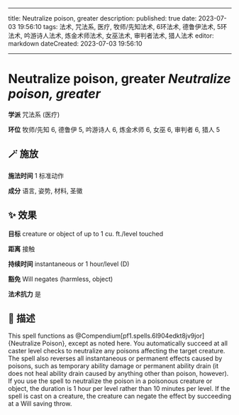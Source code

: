 
---
title: Neutralize poison, greater
description: 
published: true
date: 2023-07-03 19:56:10
tags: 法术, 咒法系, 医疗, 牧师/先知法术, 6环法术, 德鲁伊法术, 5环法术, 吟游诗人法术, 炼金术师法术, 女巫法术, 审判者法术, 猎人法术
editor: markdown
dateCreated: 2023-07-03 19:56:10

---

# **Neutralize poison, greater** *Neutralize poison, greater*

**学派** 咒法系 (医疗) 

**环位** 牧师/先知 6, 德鲁伊 5, 吟游诗人 6, 炼金术师 6, 女巫 6, 审判者 6, 猎人 5

## 🪄 施放

**施法时间** 1 标准动作

**成分** 语言, 姿势, 材料, 圣徽

## ✨ 效果 

**目标** creature or object of up to 1 cu. ft./level touched 

**距离** 接触  

**持续时间** instantaneous or 1 hour/level (D) 

**豁免** Will negates (harmless, object)

**法术抗力** 是

## 📖 描述

This spell functions as @Compendium[pf1.spells.6l904edkt8jv9jor]{Neutralize Poison}, except as noted here. You automatically succeed at all caster level checks to neutralize any poisons affecting the target creature. The spell also reverses all instantaneous or permanent effects caused by poisons, such as temporary ability damage or permanent ability drain (it does not heal ability drain caused by anything other than poison, however). If you use the spell to neutralize the poison in a poisonous creature or object, the duration is 1 hour per level rather than 10 minutes per level. If the spell is cast on a creature, the creature can negate the effect by succeeding at a Will saving throw.
    